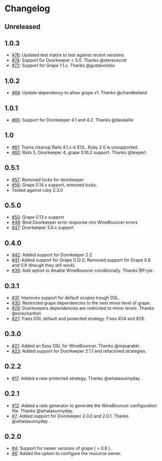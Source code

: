 Changelog
=========

## Unreleased

## 1.0.3
* [#76](https://github.com/antek-drzewiecki/wine_bouncer/pull/76): Updated test matrix to test against recent versions.
* [#74](https://github.com/antek-drzewiecki/wine_bouncer/pull/74): Support for Doorkeeper < 5.0. Thanks @stereoscott
* [#72](https://github.com/antek-drzewiecki/wine_bouncer/pull/72): Support for Grape 1.1.x. Thanks @gustavolobo

## 1.0.2
* [#68](https://github.com/antek-drzewiecki/wine_bouncer/pull/68): Update dependency to allow grape v1. Thanks @chandeeland

## 1.0.1
* [#65](https://github.com/antek-drzewiecki/wine_bouncer/pull/65): Support for Doorkeeper 4.1 and 4.2. Thanks @daveallie

## 1.0
* [#61](https://github.com/antek-drzewiecki/wine_bouncer/pull/61): Travis cleanup Rails 4.1.x is EOL. Ruby 2.0 is unsupported.
* [#60](https://github.com/antek-drzewiecki/wine_bouncer/pull/60): Rails 5, Doorkeeper 4, grape 0.16.2 support. Thanks @texpert

## 0.5.1
* [#57](https://github.com/antek-drzewiecki/wine_bouncer/pull/57): Removed locks for doorkeeper
* [#56](https://github.com/antek-drzewiecki/wine_bouncer/pull/56): Grape 0.14.x support, removed locks.
* Tested against ruby 2.3.0

## 0.5.0
* [#50](https://github.com/antek-drzewiecki/wine_bouncer/pull/50): Grape 0.13.x support
* [#48](https://github.com/antek-drzewiecki/wine_bouncer/pull/48): Bind Doorkeeper error response into WineBouncer errors
* [#47](https://github.com/antek-drzewiecki/wine_bouncer/pull/47): Doorkeeper 3.0.x support

## 0.4.0
* [#42](https://github.com/antek-drzewiecki/wine_bouncer/pull/42): Added support for Doorkeeper 2.2
* [#41](https://github.com/antek-drzewiecki/wine_bouncer/pull/41): Added support for Grape 0.12.0, Removed support for Grape 0.8 and 0.9 (though they still work).
* [#39](https://github.com/antek-drzewiecki/wine_bouncer/pull/39): Add option to disable WineBouncer conditionally. Thanks @Fryie .

## 0.3.1
* [#31](https://github.com/antek-drzewiecki/wine_bouncer/pull/31): Improves support for default scopes trough DSL.
* [#30](https://github.com/antek-drzewiecki/wine_bouncer/pull/30): Restricted grape dependencies to the next minor level of grape.
* [#29](https://github.com/antek-drzewiecki/wine_bouncer/pull/29): Doorkeepers dependencies are restricted to minor levels. Thanks @nickcharlton
* [#27](https://github.com/antek-drzewiecki/wine_bouncer/pull/27): Fixes DSL default and protected strategy. Fixes #24 and #26.

## 0.3.0
* [#21](https://github.com/antek-drzewiecki/wine_bouncer/pull/21): Added an Easy DSL for WineBouncer. Thanks @masarakki .
* [#23](https://github.com/antek-drzewiecki/wine_bouncer/pull/23): Added support for Doorkeeper 2.1.1 and refactored strategies.

## 0.2.2
* [#17](https://github.com/antek-drzewiecki/wine_bouncer/pull/17): Added a new protected strategy. Thanks @whatasunnyday .

## 0.2.1
* [#12](https://github.com/antek-drzewiecki/wine_bouncer/pull/12): Added a rails generator to generate the WineBouncer configuration file. Thanks @whatasunnyday.
* [#7](https://github.com/antek-drzewiecki/wine_bouncer/pull/7): Added support for Doorkeeper 2.0.0 and 2.0.1. Thanks @whatasunnyday .

## 0.2.0
* [#4](https://github.com/antek-drzewiecki/wine_bouncer/pull/4): Support for newer versions of grape ( > 0.8 ).
* [#6](https://github.com/antek-drzewiecki/wine_bouncer/pull/6): Added the option to configure the resource owner.
